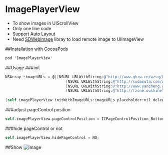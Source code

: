 ImagePlayerView
===============

* To show images in UIScrollView
* Only one line code
* Support Auto Layout
* Need [SDWebImage](https://github.com/rs/SDWebImage) libray to load remote image to UIImageView

##Installation with CocoaPods
```objective-c
pod 'ImagePlayerView'
```

##Usage
###init
```objective-c
NSArray *imageURLs = @[[NSURL URLWithString:@"http://www.ghzw.cn/wzsq/UploadFiles_9194/201109/20110915154150869.bmp"],
                           [NSURL URLWithString:@"http://sudasuta.com/wp-content/uploads/2013/10/10143181686_375e063f2c_z.jpg"],
                           [NSURL URLWithString:@"http://www.yancheng.gov.cn/ztzl/zgycddhsdgy/xwdt/201109/W020110902584601289616.jpg"],
                           [NSURL URLWithString:@"http://fzone.oushinet.com/bbs/data/attachment/forum/201208/15/074140zsb6ko6hfhzrb40q.jpg"]];
    
[self.imagePlayerView initWithImageURLs:imageURLs placeholder:nil delegate:self];
```

###adjust pageControl position
```objective-c
self.imagePlayerView.pageControlPosition = ICPageControlPosition_BottomLeft;
```
    
###hide pageControl or not
```objective-c
self.imagePlayerView.hidePageControl = NO;
```

##Show
![image](https://raw.githubusercontent.com/interchen/ImagePlayerView/master/Images/ImagePlayerView-01.png)

